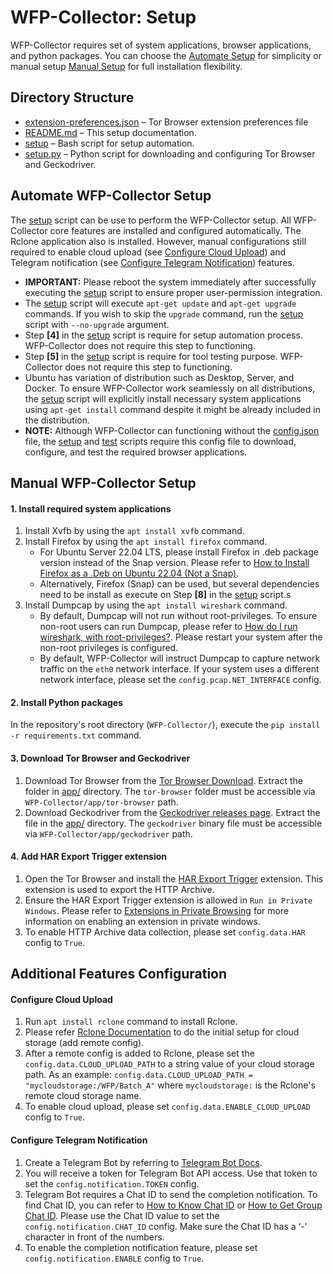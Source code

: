 # WFP-Collector: Setup
WFP-Collector requires set of system applications, browser applications, and python packages. You can choose the [Automate Setup](#Automate-WFP-Collector-Setup) for simplicity or manual setup [Manual Setup](#Manual-WFP-Collector-Setup) for full installation flexibility.


## Directory Structure
* [extension-preferences.json](extension-preferences.json) – Tor Browser extension preferences file
* [README.md](README.md) – This setup documentation.
* [setup](setup) – Bash script for setup automation.
* [setup.py](setup.py) – Python script for downloading and configuring Tor Browser and Geckodriver.


## Automate WFP-Collector Setup
The [setup](setup) script can be use to perform the WFP-Collector setup. All WFP-Collector core features are installed and configured automatically. The Rclone application also is installed. However, manual configurations still required to enable cloud upload (see [ Configure Cloud Upload](#Configure-Cloud-Upload)) and Telegram notification (see [ Configure Telegram Notification](#Configure-Telegram-Notification)) features.

* **IMPORTANT:** Please reboot the system immediately after successfully executing the [setup](setup) script to ensure proper user-permission integration.
* The [setup](setup) script will execute `apt-get update` and `apt-get upgrade` commands. If you wish to skip the `upgrade` command, run the [setup](setup) script with `--no-upgrade` argument.
* Step **[4]** in the [setup](setup) script is require for setup automation process. WFP-Collector does not require this step to functioning.
* Step **[5]** in the [setup](setup) script is require for tool testing purpose. WFP-Collector does not require this step to functioning.
* Ubuntu has variation of distribution such as Desktop, Server, and Docker. To ensure WFP-Collector work seamlessly on all distributions, the [setup](setup) script will explicitly install necessary system applications using `apt-get install` command despite it might be already included in the distribution.
* **NOTE:** Although WFP-Collector can functioning without the [config.json](../config.json) file, the [setup](setup) and [test](../test/test) scripts require this config file to download, configure, and test the required browser applications.


## Manual WFP-Collector Setup

#### 1. Install required system applications
1. Install Xvfb by using the `apt install xvfb` command.
2. Install Firefox by using the `apt install firefox` command. 
    * For Ubuntu Server 22.04 LTS, please install Firefox in .deb package version instead of the Snap version. Please refer to [How to Install Firefox as a .Deb on Ubuntu 22.04 (Not a Snap)](https://www.omgubuntu.co.uk/2022/04/how-to-install-firefox-deb-apt-ubuntu-22-04).
    * Alternatively, Firefox (Snap) can be used, but several dependencies need to be install as execute on Step **[8]** in the [setup](setup) script.s
3. Install Dumpcap by using the `apt install wireshark` command.
    * By default, Dumpcap will not run without root-privileges. To ensure non-root users can run Dumpcap, please refer to [How do I run wireshark, with root-privileges?](https://askubuntu.com/questions/74059/how-do-i-run-wireshark-with-root-privileges). Please restart your system after the non-root privileges is configured.
    * By default, WFP-Collector will instruct Dumpcap to capture network traffic on the `eth0` network interface. If your system uses a different network interface, please set the `config.pcap.NET_INTERFACE` config.

#### 2. Install Python packages
In the repository's root directory (`WFP-Collector/`), execute the `pip install -r requirements.txt` command.

#### 3. Download Tor Browser and Geckodriver
1. Download Tor Browser from the [Tor Browser Download](https://www.torproject.org/download/). Extract the folder in [app/](app/) directory. The `tor-browser` folder must be accessible via `WFP-Collector/app/tor-browser` path.
2. Download Geckodriver from the [Geckodriver releases page](https://github.com/mozilla/geckodriver/releases/). Extract the file in the [app/](app/) directory. The `geckodriver` binary file must be accessible via `WFP-Collector/app/geckodriver` path.

#### 4. Add HAR Export Trigger extension
1. Open the Tor Browser and install the [HAR Export Trigger](https://addons.mozilla.org/en-US/firefox/addon/har-export-trigger/) extension. This extension is used to export the HTTP Archive.
2. Ensure the HAR Export Trigger extension is allowed in `Run in Private Windows`. Please refer to [Extensions in Private Browsing](https://support.mozilla.org/en-US/kb/extensions-private-browsing) for more information on enabling an extension in private windows.
3. To enable HTTP Archive data collection, please set `config.data.HAR` config to `True`.


## Additional Features Configuration

#### Configure Cloud Upload
1. Run `apt install rclone` command to install Rclone.
2. Please refer [Rclone Documentation](https://rclone.org/docs/) to do the initial setup for cloud storage (add remote config).
3. After a remote config is added to Rclone, please set the `config.data.CLOUD_UPLOAD_PATH` to a string value of your cloud storage path. As an example: `config.data.CLOUD_UPLOAD_PATH = "mycloudstorage:/WFP/Batch_A"` where `mycloudstorage:` is the Rclone's remote cloud storage name. 
4. To enable cloud upload, please set `config.data.ENABLE_CLOUD_UPLOAD` config to `True`.

#### Configure Telegram Notification
1. Create a Telegram Bot by referring to [Telegram Bot Docs](https://core.telegram.org/bots#how-do-i-create-a-bot).
2. You will receive a token for Telegram Bot API access. Use that token to set the `config.notification.TOKEN` config.
3. Telegram Bot requires a Chat ID to send the completion notification. To find Chat ID, you can refer to [How to Know Chat ID](https://www.wikihow.com/Know-Chat-ID-on-Telegram-on-Android) or [How to Get Group Chat ID](https://stackoverflow.com/questions/32423837/telegram-bot-how-to-get-a-group-chat-id). Please use the Chat ID value to set the `config.notification.CHAT_ID` config. Make sure the Chat ID has a ‘-’ character in front of the numbers.
4. To enable the completion notification feature, please set `config.notification.ENABLE` config to `True`.



